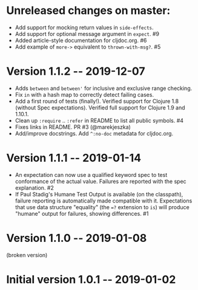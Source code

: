 # Unreleased changes on **master**:

* Add support for mocking return values in `side-effects`.
* Add support for optional message argument in `expect`. #9
* Added article-style documentation for cljdoc.org. #6
* Add example of `more->` equivalent to `thrown-with-msg?`. #5

# Version 1.1.2 -- 2019-12-07

* Adds `between` and `between'` for inclusive and exclusive range checking.
* Fix `in` with a hash map to correctly detect failing cases.
* Add a first round of tests (finally!). Verified support for Clojure 1.8 (without Spec expectations). Verified full support for Clojure 1.9 and 1.10.1.
* Clean up `:require` .. `:refer` in README to list all public symbols. #4
* Fixes links in README. PR #3 (@marekjeszka)
* Add/improve docstrings. Add `^:no-doc` metadata for cljdoc.org.

# Version 1.1.1 -- 2019-01-14

* An expectation can now use a qualified keyword spec to test conformance of the actual value. Failures are reported with the spec explanation. #2
* If Paul Stadig's Humane Test Output is available (on the classpath), failure reporting is automatically made compatible with it. Expectations that use data structure "equality" (the `=?` extension to `is`) will produce "humane" output for failures, showing differences. #1

# Version 1.1.0 -- 2019-01-08

(broken version)

# Initial version 1.0.1 -- 2019-01-02

